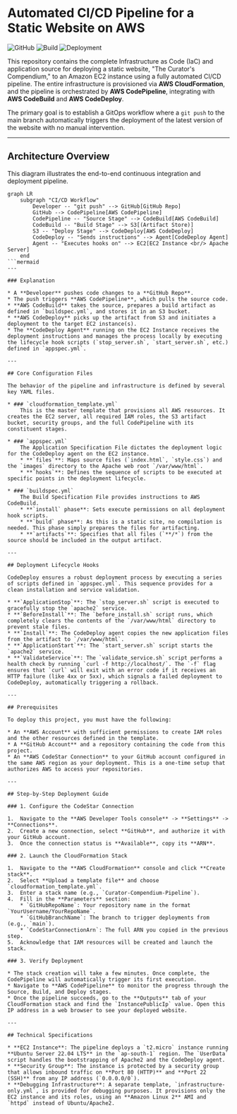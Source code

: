 # Automated CI/CD Pipeline for a Static Website on AWS

![GitHub](https://img.shields.io/github/license/srijato-05/AWS-Cloud-DevOps-CI-CD) ![Build](https://img.shields.io/badge/Build-Passing-brightgreen) ![Deployment](https://img.shields.io/badge/Deployment-EC2-orange)

This repository contains the complete Infrastructure as Code (IaC) and application source for deploying a static website, "The Curator's Compendium," to an Amazon EC2 instance using a fully automated CI/CD pipeline. The entire infrastructure is provisioned via **AWS CloudFormation**, and the pipeline is orchestrated by **AWS CodePipeline**, integrating with **AWS CodeBuild** and **AWS CodeDeploy**.

The primary goal is to establish a GitOps workflow where a `git push` to the main branch automatically triggers the deployment of the latest version of the website with no manual intervention.

---

## Architecture Overview

This diagram illustrates the end-to-end continuous integration and deployment pipeline.

```mermaid
graph LR
    subgraph "CI/CD Workflow"
        Developer -- "git push" --> GitHub[GitHub Repo]
        GitHub --> CodePipeline[AWS CodePipeline]
        CodePipeline -- "Source Stage" --> CodeBuild[AWS CodeBuild]
        CodeBuild -- "Build Stage" --> S3[(Artifact Store)]
        S3 -- "Deploy Stage" --> CodeDeploy[AWS CodeDeploy]
        CodeDeploy -- "Sends instructions" --> Agent[CodeDeploy Agent]
        Agent -- "Executes hooks on" --> EC2[EC2 Instance <br/> Apache Server]
    end
```mermaid
---

### Explanation

* A **Developer** pushes code changes to a **GitHub Repo**.
* The push triggers **AWS CodePipeline**, which pulls the source code.
* **AWS CodeBuild** takes the source, prepares a build artifact as defined in `buildspec.yml`, and stores it in an S3 bucket.
* **AWS CodeDeploy** picks up the artifact from S3 and initiates a deployment to the target EC2 instance(s).
* The **CodeDeploy Agent** running on the EC2 Instance receives the deployment instructions and manages the process locally by executing the lifecycle hook scripts (`stop_server.sh`, `start_server.sh`, etc.) defined in `appspec.yml`.

---

## Core Configuration Files

The behavior of the pipeline and infrastructure is defined by several key YAML files.

* ### `cloudformation_template.yml`
    This is the master template that provisions all AWS resources. It creates the EC2 server, all required IAM roles, the S3 artifact bucket, security groups, and the full CodePipeline with its constituent stages.

* ### `appspec.yml`
    The Application Specification File dictates the deployment logic for the CodeDeploy agent on the EC2 instance.
    * **`files`**: Maps source files (`index.html`, `style.css`) and the `images` directory to the Apache web root `/var/www/html`.
    * **`hooks`**: Defines the sequence of scripts to be executed at specific points in the deployment lifecycle.

* ### `buildspec.yml`
    The Build Specification File provides instructions to AWS CodeBuild.
    * **`install` phase**: Sets execute permissions on all deployment hook scripts.
    * **`build` phase**: As this is a static site, no compilation is needed. This phase simply prepares the files for artifacting.
    * **`artifacts`**: Specifies that all files (`**/*`) from the source should be included in the output artifact.

---

## Deployment Lifecycle Hooks

CodeDeploy ensures a robust deployment process by executing a series of scripts defined in `appspec.yml`. This sequence provides for a clean installation and service validation.

* **`ApplicationStop`**: The `stop_server.sh` script is executed to gracefully stop the `apache2` service.
* **`BeforeInstall`**: The `before_install.sh` script runs, which completely clears the contents of the `/var/www/html` directory to prevent stale files.
* **`Install`**: The CodeDeploy agent copies the new application files from the artifact to `/var/www/html`.
* **`ApplicationStart`**: The `start_server.sh` script starts the `apache2` service.
* **`ValidateService`**: The `validate_service.sh` script performs a health check by running `curl -f http://localhost/`. The `-f` flag ensures that `curl` will exit with an error code if it receives an HTTP failure (like 4xx or 5xx), which signals a failed deployment to CodeDeploy, automatically triggering a rollback.

---

## Prerequisites

To deploy this project, you must have the following:

* An **AWS Account** with sufficient permissions to create IAM roles and the other resources defined in the template.
* A **GitHub Account** and a repository containing the code from this project.
* An **AWS CodeStar Connection** to your GitHub account configured in the same AWS region as your deployment. This is a one-time setup that authorizes AWS to access your repositories.

---

## Step-by-Step Deployment Guide

### 1. Configure the CodeStar Connection

1.  Navigate to the **AWS Developer Tools console** -> **Settings** -> **Connections**.
2.  Create a new connection, select **GitHub**, and authorize it with your GitHub account.
3.  Once the connection status is **Available**, copy its **ARN**.

### 2. Launch the CloudFormation Stack

1.  Navigate to the **AWS CloudFormation** console and click **Create stack**.
2.  Select **Upload a template file** and choose `cloudformation_template.yml`.
3.  Enter a stack name (e.g., `Curator-Compendium-Pipeline`).
4.  Fill in the **Parameters** section:
    * `GitHubRepoName`: Your repository name in the format `YourUsername/YourRepoName`.
    * `GitHubBranchName`: The branch to trigger deployments from (e.g., `main`).
    * `CodeStarConnectionArn`: The full ARN you copied in the previous step.
5.  Acknowledge that IAM resources will be created and launch the stack.

### 3. Verify Deployment

* The stack creation will take a few minutes. Once complete, the CodePipeline will automatically trigger its first execution.
* Navigate to **AWS CodePipeline** to monitor the progress through the Source, Build, and Deploy stages.
* Once the pipeline succeeds, go to the **Outputs** tab of your CloudFormation stack and find the `InstancePublicIp` value. Open this IP address in a web browser to see your deployed website.

---

## Technical Specifications

* **EC2 Instance**: The pipeline deploys a `t2.micro` instance running **Ubuntu Server 22.04 LTS** in the `ap-south-1` region. The `UserData` script handles the bootstrapping of Apache2 and the CodeDeploy agent.
* **Security Group**: The instance is protected by a security group that allows inbound traffic on **Port 80 (HTTP)** and **Port 22 (SSH)** from any IP address (`0.0.0.0/0`).
* **Debugging Infrastructure**: A separate template, `infrastructure-only.yml`, is provided for debugging purposes. It provisions only the EC2 instance and its roles, using an **Amazon Linux 2** AMI and `httpd` instead of Ubuntu/Apache2.

